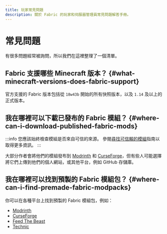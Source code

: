```yaml
---
title: 玩家常見問題
description: 關於 Fabric 的玩家和伺服器管理員常見問題解答手冊。
---
```


# 常見問題

有很多問題經常被詢問，所以我們在這裡整理了一個清單。

## Fabric 支援哪些 Minecraft 版本？ {#what-minecraft-versions-does-fabric-support}

官方支援的 Fabric 版本包括從 `18w43b` 開始的所有快照版本，以及 `1.14` 及以上的正式版本。

## 我在哪裡可以下載已發布的 Fabric 模組？ {#where-can-i-download-published-fabric-mods}

:::info
您應該始終檢查模組是否來自可信的來源。 參閱[尋找可信賴的模組](./finding-mods)指南以取得更多資訊。
:::

大部分作者會將他們的模組發布到 [Modrinth](https://modrinth.com/mods?g=categories:%27fabric%27) 和 [CurseForge](https://www.curseforge.com/minecraft/search?class=mc-mods\&gameVersionTypeId=4)，但有些人可能選擇將它們上傳到他們的個人網站，或其他平台，例如 GitHub 存儲庫。

## 我在哪裡可以找到預製的 Fabric 模組包？ {#where-can-i-find-premade-fabric-modpacks}

你可以在各種平台上找到預製的 Fabric 模組包，例如：

- [Modrinth](https://modrinth.com/modpacks?g=categories:%27fabric%27)
- [CurseForge](https://www.curseforge.com/minecraft/search?class=modpacks\\&gameVersionTypeId=4)
- [Feed The Beast](https://www.feed-the-beast.com/ftb-app)
- [Technic](https://www.technicpack.net/modpacks)
